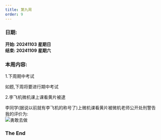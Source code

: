 ```yaml
---
title: 第九周
order: 9
---
```


### 日期:  
**开始: 20241103 星期日**  
**结束: 20241109 星期六**  

### 本周内容:  

1.下周期中考试  

如题,下周将要进行期中考试  

2.李飞机微机课上课看黄片被逮

李同学(据说以前就有李飞机的称号了)上微机课看黄片被微机老师公开处刑警告  
我的评价为:  
![勇敢去做](https://img.yyyyt.top/meme/云湖/图标梗/勇敢去做.jpg)  

### The End